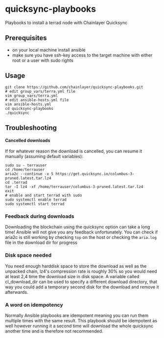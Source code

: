 # quicksync-playbooks
Playbooks to install a terrad node with Chainlayer Quicksync

## Prerequisites
- on your local machine install ansible
- make sure you have ssh-key access to the target machine with either root or a user with sudo rights

## Usage
```
git clone https://github.com/chainlayer/quicksync-playbooks.git
# edit group_vars/terra.yml file
vim group_vars/terra.yml
# edit ansible-hosts.yml file
vim ansible-hosts.yml
cd quicksync-playbooks
./quicksync
```

## Troubleshooting

#### Cancelled downloads
If for whatever reason the download is cancelled, you can resume it manually (assuming default variables):
```
sudo su - terrauser
cd /home/terrauser
aria2c --continue -x 5 https://get.quicksync.io/columbus-3-pruned.latest.tar.lz4
cd .terrad
tar -I lz4 -xf /home/terrauser/columbus-3-pruned.latest.tar.lz4
exit
# enable and start terrad with sudo
sudo systemctl enable terrad
sudo systemctl start terrad
```

### Feedback during downloads
Downloading the blockchain using the quicksync option can take a long time! Ansible will not give you any feedback unfortunately. You can check if aria2c is still working by checking `top` on the host or checking the `aria.log` file in the download dir for progress

### Disk space needed
You need enough harddisk space to store the download as well as the unpacked chain, lz4's compression rate is roughly 30% so you would need at least 2,4 time the download size in disk space. A variable called cl_download_dir can be used to specify a different download directory, that way you could add a temporary second disk for the download and remove it afterwards.

### A word on idempotency
Normally Ansible playbooks are idempotent meaning you can run them multiple times with the same result. This playbook should be idempotent as well however running it a second time will download the whole quicksync another time and is therefore not recommended. 

